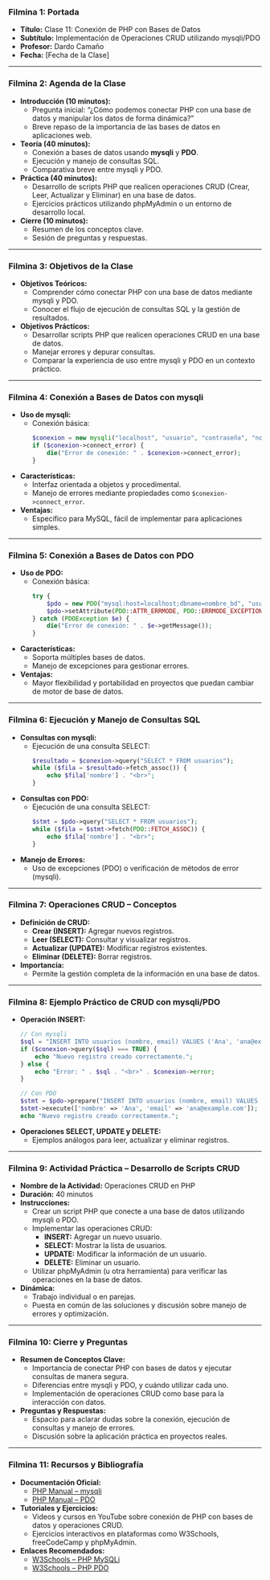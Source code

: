 ### Filmina 1: Portada
- **Título:** Clase 11: Conexión de PHP con Bases de Datos
- **Subtítulo:** Implementación de Operaciones CRUD utilizando mysqli/PDO
- **Profesor:** Dardo Camaño
- **Fecha:** [Fecha de la Clase]

---

### Filmina 2: Agenda de la Clase
- **Introducción (10 minutos):**
  - Pregunta inicial: “¿Cómo podemos conectar PHP con una base de datos y manipular los datos de forma dinámica?”
  - Breve repaso de la importancia de las bases de datos en aplicaciones web.
- **Teoría (40 minutos):**
  - Conexión a bases de datos usando **mysqli** y **PDO**.
  - Ejecución y manejo de consultas SQL.
  - Comparativa breve entre mysqli y PDO.
- **Práctica (40 minutos):**
  - Desarrollo de scripts PHP que realicen operaciones CRUD (Crear, Leer, Actualizar y Eliminar) en una base de datos.
  - Ejercicios prácticos utilizando phpMyAdmin o un entorno de desarrollo local.
- **Cierre (10 minutos):**
  - Resumen de los conceptos clave.
  - Sesión de preguntas y respuestas.

---

### Filmina 3: Objetivos de la Clase
- **Objetivos Teóricos:**
  - Comprender cómo conectar PHP con una base de datos mediante mysqli y PDO.
  - Conocer el flujo de ejecución de consultas SQL y la gestión de resultados.
- **Objetivos Prácticos:**
  - Desarrollar scripts PHP que realicen operaciones CRUD en una base de datos.
  - Manejar errores y depurar consultas.
  - Comparar la experiencia de uso entre mysqli y PDO en un contexto práctico.

---

### Filmina 4: Conexión a Bases de Datos con mysqli
- **Uso de mysqli:**
  - Conexión básica:
    ```php
    $conexion = new mysqli("localhost", "usuario", "contraseña", "nombre_bd");
    if ($conexion->connect_error) {
        die("Error de conexión: " . $conexion->connect_error);
    }
    ```
- **Características:**
  - Interfaz orientada a objetos y procedimental.
  - Manejo de errores mediante propiedades como `$conexion->connect_error`.
- **Ventajas:**
  - Específico para MySQL, fácil de implementar para aplicaciones simples.

---

### Filmina 5: Conexión a Bases de Datos con PDO
- **Uso de PDO:**
  - Conexión básica:
    ```php
    try {
        $pdo = new PDO("mysql:host=localhost;dbname=nombre_bd", "usuario", "contraseña");
        $pdo->setAttribute(PDO::ATTR_ERRMODE, PDO::ERRMODE_EXCEPTION);
    } catch (PDOException $e) {
        die("Error de conexión: " . $e->getMessage());
    }
    ```
- **Características:**
  - Soporta múltiples bases de datos.
  - Manejo de excepciones para gestionar errores.
- **Ventajas:**
  - Mayor flexibilidad y portabilidad en proyectos que puedan cambiar de motor de base de datos.

---

### Filmina 6: Ejecución y Manejo de Consultas SQL
- **Consultas con mysqli:**
  - Ejecución de una consulta SELECT:
    ```php
    $resultado = $conexion->query("SELECT * FROM usuarios");
    while ($fila = $resultado->fetch_assoc()) {
        echo $fila['nombre'] . "<br>";
    }
    ```
- **Consultas con PDO:**
  - Ejecución de una consulta SELECT:
    ```php
    $stmt = $pdo->query("SELECT * FROM usuarios");
    while ($fila = $stmt->fetch(PDO::FETCH_ASSOC)) {
        echo $fila['nombre'] . "<br>";
    }
    ```
- **Manejo de Errores:**
  - Uso de excepciones (PDO) o verificación de métodos de error (mysqli).

---

### Filmina 7: Operaciones CRUD – Conceptos
- **Definición de CRUD:**
  - **Crear (INSERT):** Agregar nuevos registros.
  - **Leer (SELECT):** Consultar y visualizar registros.
  - **Actualizar (UPDATE):** Modificar registros existentes.
  - **Eliminar (DELETE):** Borrar registros.
- **Importancia:**
  - Permite la gestión completa de la información en una base de datos.

---

### Filmina 8: Ejemplo Práctico de CRUD con mysqli/PDO
- **Operación INSERT:**
  ```php
  // Con mysqli
  $sql = "INSERT INTO usuarios (nombre, email) VALUES ('Ana', 'ana@example.com')";
  if ($conexion->query($sql) === TRUE) {
      echo "Nuevo registro creado correctamente.";
  } else {
      echo "Error: " . $sql . "<br>" . $conexion->error;
  }
  ```
  ```php
  // Con PDO
  $stmt = $pdo->prepare("INSERT INTO usuarios (nombre, email) VALUES (:nombre, :email)");
  $stmt->execute(['nombre' => 'Ana', 'email' => 'ana@example.com']);
  echo "Nuevo registro creado correctamente.";
  ```
- **Operaciones SELECT, UPDATE y DELETE:**
  - Ejemplos análogos para leer, actualizar y eliminar registros.

---

### Filmina 9: Actividad Práctica – Desarrollo de Scripts CRUD
- **Nombre de la Actividad:** Operaciones CRUD en PHP
- **Duración:** 40 minutos
- **Instrucciones:**
  - Crear un script PHP que conecte a una base de datos utilizando mysqli o PDO.
  - Implementar las operaciones CRUD:
    - **INSERT:** Agregar un nuevo usuario.
    - **SELECT:** Mostrar la lista de usuarios.
    - **UPDATE:** Modificar la información de un usuario.
    - **DELETE:** Eliminar un usuario.
  - Utilizar phpMyAdmin (u otra herramienta) para verificar las operaciones en la base de datos.
- **Dinámica:**
  - Trabajo individual o en parejas.
  - Puesta en común de las soluciones y discusión sobre manejo de errores y optimización.

---

### Filmina 10: Cierre y Preguntas
- **Resumen de Conceptos Clave:**
  - Importancia de conectar PHP con bases de datos y ejecutar consultas de manera segura.
  - Diferencias entre mysqli y PDO, y cuándo utilizar cada uno.
  - Implementación de operaciones CRUD como base para la interacción con datos.
- **Preguntas y Respuestas:**
  - Espacio para aclarar dudas sobre la conexión, ejecución de consultas y manejo de errores.
  - Discusión sobre la aplicación práctica en proyectos reales.

---

### Filmina 11: Recursos y Bibliografía
- **Documentación Oficial:**
  - [PHP Manual – mysqli](https://www.php.net/manual/es/book.mysqli.php)
  - [PHP Manual – PDO](https://www.php.net/manual/es/book.pdo.php)
- **Tutoriales y Ejercicios:**
  - Videos y cursos en YouTube sobre conexión de PHP con bases de datos y operaciones CRUD.
  - Ejercicios interactivos en plataformas como W3Schools, freeCodeCamp y phpMyAdmin.
- **Enlaces Recomendados:**
  - [W3Schools – PHP MySQLi](https://www.w3schools.com/php/php_mysql_connect.asp)
  - [W3Schools – PHP PDO](https://www.w3schools.com/php/php_pdo.asp)

